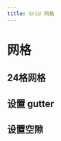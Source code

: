 ```yaml
---
title: Grid 网格
---
```


#  网格

## 24格网格
<ClientOnly>
  <grid-demo-1></grid-demo-1>
</ClientOnly>

## 设置 gutter
<ClientOnly>
  <grid-demo-2></grid-demo-2>
</ClientOnly>

## 设置空隙
<ClientOnly>
  <grid-demo-3></grid-demo-3>
</ClientOnly>